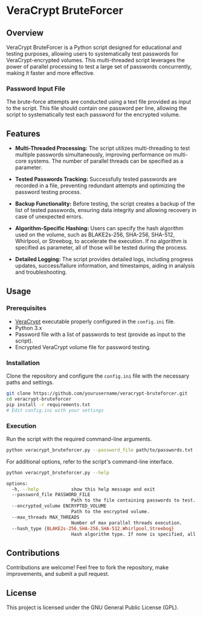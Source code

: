 # VeraCrypt BruteForcer

## Overview

VeraCrypt BruteForcer is a Python script designed for educational and testing purposes, allowing users to systematically test passwords for VeraCrypt-encrypted volumes. This multi-threaded script leverages the power of parallel processing to test a large set of passwords concurrently, making it faster and more effective.

### Password Input File

The brute-force attempts are conducted using a text file provided as input to the script. This file should contain one password per line, allowing the script to systematically test each password for the encrypted volume.

## Features

- **Multi-Threaded Processing:** The script utilizes multi-threading to test multiple passwords simultaneously, improving performance on multi-core systems. The number of parallel threads can be specified as a parameter.

- **Tested Passwords Tracking:** Successfully tested passwords are recorded in a file, preventing redundant attempts and optimizing the password testing process.

- **Backup Functionality:** Before testing, the script creates a backup of the list of tested passwords, ensuring data integrity and allowing recovery in case of unexpected errors.

- **Algorithm-Specific Hashing:** Users can specify the hash algorithm used on the volume, such as BLAKE2s-256, SHA-256, SHA-512, Whirlpool, or Streebog, to accelerate the execution. If no algorithm is specified as parameter, all of those will be tested during the process.

- **Detailed Logging:** The script provides detailed logs, including progress updates, success/failure information, and timestamps, aiding in analysis and troubleshooting.

## Usage

### Prerequisites

- [VeraCrypt](https://www.veracrypt.fr/) executable properly configured in the `config.ini` file.
- Python 3.x
- Password file with a list of passwords to test (provide as input to the script).
- Encrypted VeraCrypt volume file for password testing.

### Installation

Clone the repository and configure the `config.ini` file with the necessary paths and settings.

```bash
git clone https://github.com/yourusername/veracrypt-bruteforcer.git
cd veracrypt-bruteforcer
pip install -r requirements.txt
# Edit config.ini with your settings
```

### Execution
Run the script with the required command-line arguments.

```bash
python veracrypt_bruteforcer.py --password_file path/to/passwords.txt --encrypted_volume path/to/encrypted_volume.vc --hash_type SHA-256 --max_threads 8
```

For additional options, refer to the script's command-line interface.
```bash
python veracrypt_bruteforcer.py --help
```

```bash
options:
  -h, --help            show this help message and exit
  --password_file PASSWORD_FILE
                        Path to the file containing passwords to test.
  --encrypted_volume ENCRYPTED_VOLUME
                        Path to the encrypted volume.
  --max_threads MAX_THREADS
                        Number of max parallel threads execution.
  --hash_type {BLAKE2s-256,SHA-256,SHA-512,Whirlpool,Streebog}
                        Hash algorithm type. If none is specified, all of these will be tested.
```

## Contributions
Contributions are welcome! Feel free to fork the repository, make improvements, and submit a pull request. 

## License
This project is licensed under the GNU General Public License (GPL).
